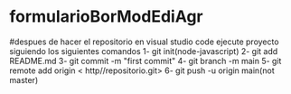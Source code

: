 # formularioBorModEdiAgr
#despues de hacer el repositorio en visual studio code
ejecute proyecto  siguiendo los siguientes comandos
1-  git init(node-javascript)
2- git add README.md
3- git commit -m "first commit"
4- git branch -m main 
5- git remote add origin < http//repositorio.git>
6- git push -u origin main(not master)
